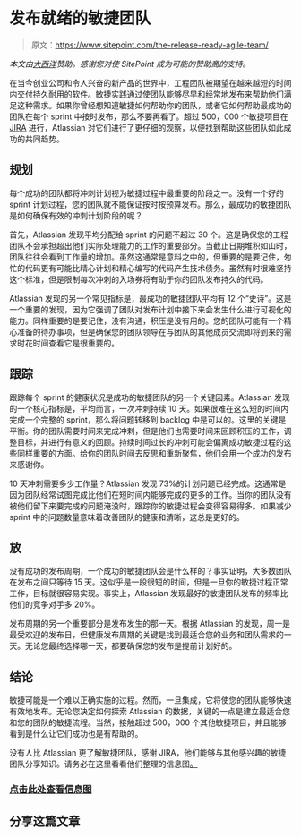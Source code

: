 # 发布就绪的敏捷团队

> 原文：<https://www.sitepoint.com/the-release-ready-agile-team/>

*本文由[大西洋](https://www.atlassian.com?utm_source=sitepoint&utm_medium=paid-content&utm_content=jira-cta&utm_campaign=jira-agile_high-performing-teams-infographic)赞助。感谢您对使 SitePoint 成为可能的赞助商的支持。*

在当今创业公司和令人兴奋的新产品的世界中，工程团队被期望在越来越短的时间内交付持久耐用的软件。敏捷实践通过使团队能够尽早和经常地发布来帮助他们满足这种需求。如果你曾经想知道敏捷如何帮助你的团队，或者它如何帮助最成功的团队在每个 sprint 中按时发布，那么不要再看了。超过 500，000 个敏捷项目在 [JIRA](https://www.atlassian.com/software/jira?utm_source=sitepoint&utm_medium=paid-content&utm_content=jira-cta&utm_campaign=jira-agile_high-performing-teams-infographic) 进行，Atlassian 对它们进行了更仔细的观察，以便找到帮助这些团队如此成功的共同趋势。

## 规划

每个成功的团队都将冲刺计划视为敏捷过程中最重要的阶段之一。没有一个好的 sprint 计划过程，您的团队就不能保证按时按预算发布。那么，最成功的敏捷团队是如何确保有效的冲刺计划阶段的呢？

首先，Atlassian 发现平均分配给 sprint 的问题不超过 30 个。这是确保您的工程团队不会承担超出他们实际处理能力的工作的重要部分。当截止日期堆积如山时，团队往往会看到工作量的增加。虽然这通常是意料之中的，但重要的是要记住，匆忙的代码更有可能比精心计划和精心编写的代码产生技术债务。虽然有时很难坚持这个标准，但是限制每次冲刺的入场券将有助于你的团队发布持久的代码。

Atlassian 发现的另一个常见指标是，最成功的敏捷团队平均有 12 个“史诗”。这是一个重要的发现，因为它强调了团队对发布计划中接下来会发生什么进行可视化的能力。同样重要的是要记住，没有沟通，积压是没有用的。您的团队可能有一个精心准备的待办事项，但是确保您的团队领导在与团队的其他成员交流即将到来的需求时花时间查看它是很重要的。

## 跟踪

跟踪每个 sprint 的健康状况是成功的敏捷团队的另一个关键因素。Atlassian 发现的一个核心指标是，平均而言，一次冲刺持续 10 天。如果很难在这么短的时间内完成一个完整的 sprint，那么将问题转移到 backlog 中是可以的。这里的关键是平衡。你的团队需要时间来完成冲刺，但是他们也需要时间来回顾积压的工作，调整目标，并进行有意义的回顾。持续时间过长的冲刺可能会偏离成功敏捷过程的这些同样重要的方面。给你的团队时间去反思和重新聚焦，他们会用一个成功的发布来感谢你。

10 天冲刺需要多少工作量？Atlassian 发现 73%的计划问题已经完成。这通常是因为团队经常试图完成比他们在短时间内能够完成的更多的工作。当你的团队没有被他们留下来要完成的问题淹没时，跟踪你的敏捷过程会变得容易得多。如果减少 sprint 中的问题数量意味着改善团队的健康和清晰，这总是更好的。

## 放

没有成功的发布周期，一个成功的敏捷团队会是什么样的？事实证明，大多数团队在发布之间只等待 15 天。这似乎是一段很短的时间，但是一旦你的敏捷过程正常工作，目标就很容易实现。事实上，Atlassian 发现最好的敏捷团队发布的频率比他们的竞争对手多 20%。

发布周期的另一个重要部分是发布发生的那一天。根据 Atlassian 的发现，周一是最受欢迎的发布日，但健康发布周期的关键是找到最适合您的业务和团队需求的一天。无论您最终选择哪一天，都要确保您的发布是提前计划好的。

## 结论

敏捷可能是一个难以正确实施的过程。然而，一旦集成，它将使您的团队能够快速有效地发布。无论您决定如何探索 Atlassian 的数据，关键的一点是建立最适合您和您的团队的敏捷流程。当然，接触超过 500，000 个其他敏捷项目，并且能够看到是什么让它们成功也是有帮助的。

没有人比 Atlassian 更了解敏捷团队，感谢 JIRA，他们能够与其他感兴趣的敏捷团队分享知识。请务必在这里看看他们整理的信息图[。](https://www.atlassian.com/agile/release-ready-agile-teams?utm_source=sitepoint&utm_medium=paid-content&utm_content=article-cta&utm_campaign=jira-agile_high-performing-teams-infographic)

### [点击此处查看信息图](https://www.atlassian.com/agile/release-ready-agile-teams?utm_source=sitepoint&utm_medium=paid-content&utm_content=article-cta&utm_campaign=jira-agile_high-performing-teams-infographic)

## 分享这篇文章